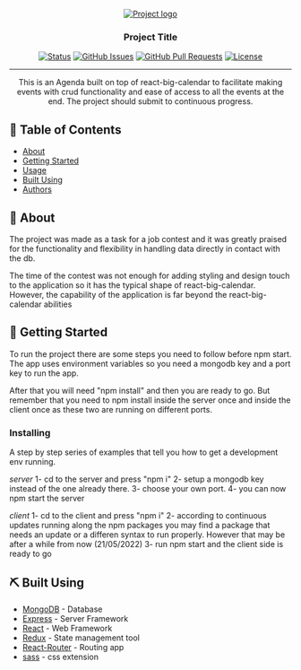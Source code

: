 <p align="center">
  <a href="" rel="noopener">
 <img src="https://res.cloudinary.com/e-cart2022/image/upload/v1653128793/private/3_anc7jj.png" alt="Project logo"></a>
</p>

<h3 align="center">Project Title</h3>

<div align="center">

[![Status](https://img.shields.io/badge/status-active-success.svg)]()
[![GitHub Issues](https://img.shields.io/github/issues/menoo20/Agenda-mern-stack.svg)](https://github.com/menoo20/Agenda-mern-stack/issues)
[![GitHub Pull Requests](https://img.shields.io/github/issues-pr/menoo20/Agenda-mern-stack.svg)](https://github.com/menoo20/Agenda-mern-stack/pulls)
[![License](https://img.shields.io/badge/license-MIT-blue.svg)](/LICENSE)

</div>

---

<p align="center"> This is an Agenda built on top of react-big-calendar to facilitate making events with 
crud functionality and ease of access to all the events at the end. The project should submit to continuous progress.
    <br> 
</p>

## 📝 Table of Contents

- [About](#about)
- [Getting Started](#getting_started)
- [Usage](#usage)
- [Built Using](#built_using)
- [Authors](#authors)

## 🧐 About <a name = "about"></a>

The project was made as a task for a job contest and it was greatly praised for the functionality and 
flexibility in handling data directly in contact with the db.

The time of the contest was not enough for adding styling and design touch to the application so it has 
the typical shape of react-big-calendar. However, the capability of the application is far beyond the react-big-calendar abilities


## 🏁 Getting Started <a name = "getting_started"></a>

To run the project there are some steps you need to follow before npm start. The app uses environment variables so you need a mongodb key and a port key to run the app.


After that you will need "npm install" and then you are ready to go. But remember that you need to npm install inside the server once and inside the client once as these two are running on different ports.


### Installing

A step by step series of examples that tell you how to get a development env running.

*server*
1- cd to the server and press "npm i"
2- setup a mongodb key instead of the one already there.
3- choose your own port.
4- you can now npm start the server

*client*
1- cd to the client and press "npm i"
2- according to continuous updates running along the npm packages you may find a package that needs an update or a differen syntax to run properly. However that may be after a while from now (21/05/2022)
3- run npm start and the client side is ready to go

## ⛏️ Built Using <a name = "built_using"></a>

- [MongoDB](https://www.mongodb.com/) - Database
- [Express](https://expressjs.com/) - Server Framework
- [React](https://reactjs.org/) - Web Framework
- [Redux](https://redux.js.org/) - State management tool
- [React-Router](https://reactrouterdotcom.fly.dev/docs/en/v6) - Routing app
- [sass](https://sass-lang.com/) - css extension

